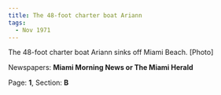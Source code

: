 ```yaml
---  
title: The 48-foot charter boat Ariann  
tags:  
  - Nov 1971  
---  
```

  
The 48-foot charter boat Ariann sinks off Miami Beach. [Photo]  
  
Newspapers: **Miami Morning News or The Miami Herald**  
  
Page: **1**, Section: **B** 
